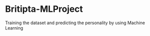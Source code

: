 # Britipta-MLProject
Training the dataset and predicting the personality by using Machine Learning 
